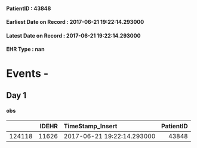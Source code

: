 
#### PatientID : 43848
#### Earliest Date on Record : 2017-06-21 19:22:14.293000
#### Latest Date on Record : 2017-06-21 19:22:14.293000
#### EHR Type : nan

# Events - 

## Day 1

#### obs
|        |   IDEHR | TimeStamp_Insert           |   PatientID |
|-------:|--------:|:---------------------------|------------:|
| 124118 |   11626 | 2017-06-21 19:22:14.293000 |       43848 |


